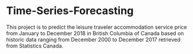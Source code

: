 # Time-Series-Forecasting
This project is to predict the leisure traveler accommodation service price from January to December 2018 in British Columbia of Canada based on historic data ranging from December 2000 to December 2017 retrieved from Statistics Canada.

